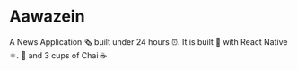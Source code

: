 # Aawazein
A News Application 🗞️  built under 24 hours ⏰. It is built 🚧    with React Native ⚛️. 🚀 and 3 cups of Chai  ☕ 

